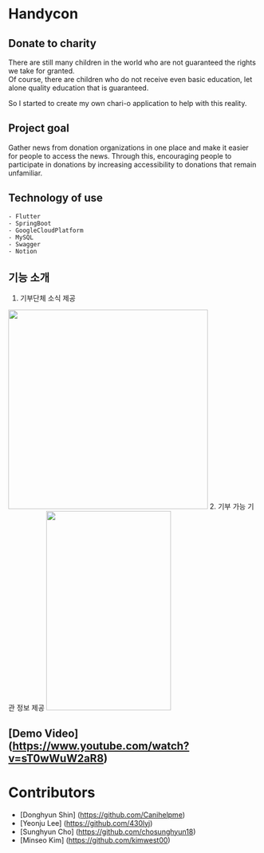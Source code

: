 # Handycon
## Donate to charity

There are still many children in the world who are not guaranteed the rights we take for granted.<br>
Of course, there are children who do not receive even basic education, let alone quality education that is guaranteed.<br>

So I started to create my own chari-o application to help with this reality.


## Project goal

Gather news from donation organizations in one place and make it easier for people to access the news. 
Through this, encouraging people to participate in donations by increasing accessibility to donations that remain unfamiliar. 


## Technology of use


    - Flutter
    - SpringBoot
    - GoogleCloudPlatform
    - MySQL
    - Swagger
    - Notion


## 기능 소개
1. 기부단체 소식 제공
<img src="https://user-images.githubusercontent.com/75655613/152624358-42623323-3b29-44f0-98a2-3b93b9c3a72d.jpeg" height=400>
2. 기부 가능 기관 정보 제공
<img src="https://user-images.githubusercontent.com/75655613/152624362-12a70dde-4c24-4f28-88e3-3c9bf40aadaf.jpeg" height=400 width=250>

## [Demo Video] (https://www.youtube.com/watch?v=sT0wWuW2aR8)


# Contributors
- [Donghyun Shin] (https://github.com/Canihelpme)
- [Yeonju Lee] (https://github.com/430lyj)
- [Sunghyun Cho] (https://github.com/chosunghyun18)
- [Minseo Kim] (https://github.com/kimwest00)
